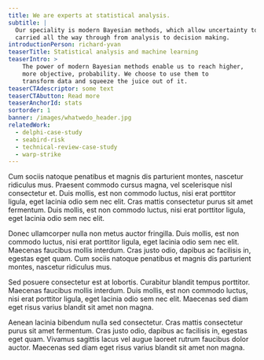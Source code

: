 ```yaml
---
title: We are experts at statistical analysis.
subtitle: |
  Our speciality is modern Bayesian methods, which allow uncertainty to be
  carried all the way through from analysis to decision making.
introductionPerson: richard-yvan
teaserTitle: Statistical analysis and machine learning
teaserIntro: >
    The power of modern Bayesian methods enable us to reach higher, 
    more objective, probability. We choose to use them to
    transform data and squeeze the juice out of it.
teaserCTAdescriptor: some text
teaserCTAbutton: Read more
teaserAnchorId: stats
sortorder: 1
banner: /images/whatwedo_header.jpg
relatedWork:
  - delphi-case-study
  - seabird-risk
  - technical-review-case-study
  - warp-strike
---
```

Cum sociis natoque penatibus et magnis dis parturient montes, nascetur ridiculus mus. Praesent commodo cursus magna, vel scelerisque nisl consectetur et. Duis mollis, est non commodo luctus, nisi erat porttitor ligula, eget lacinia odio sem nec elit. Cras mattis consectetur purus sit amet fermentum. Duis mollis, est non commodo luctus, nisi erat porttitor ligula, eget lacinia odio sem nec elit.

Donec ullamcorper nulla non metus auctor fringilla. Duis mollis, est non commodo luctus, nisi erat porttitor ligula, eget lacinia odio sem nec elit. Maecenas faucibus mollis interdum. Cras justo odio, dapibus ac facilisis in, egestas eget quam. Cum sociis natoque penatibus et magnis dis parturient montes, nascetur ridiculus mus.

Sed posuere consectetur est at lobortis. Curabitur blandit tempus porttitor. Maecenas faucibus mollis interdum. Duis mollis, est non commodo luctus, nisi erat porttitor ligula, eget lacinia odio sem nec elit. Maecenas sed diam eget risus varius blandit sit amet non magna.

Aenean lacinia bibendum nulla sed consectetur. Cras mattis consectetur purus sit amet fermentum. Cras justo odio, dapibus ac facilisis in, egestas eget quam. Vivamus sagittis lacus vel augue laoreet rutrum faucibus dolor auctor. Maecenas sed diam eget risus varius blandit sit amet non magna.